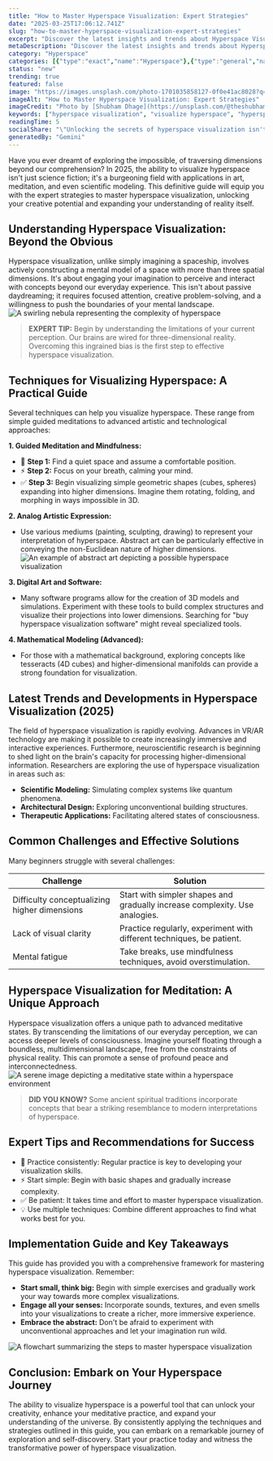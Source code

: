 ```yaml
---
title: "How to Master Hyperspace Visualization: Expert Strategies"
date: "2025-03-25T17:06:12.741Z"
slug: "how-to-master-hyperspace-visualization-expert-strategies"
excerpt: "Discover the latest insights and trends about Hyperspace Visualization. This comprehensive guide covers everything you need to know about Hyperspace Visualization in 2025."
metaDescription: "Discover the latest insights and trends about Hyperspace Visualization. This comprehensive guide covers everything you need to know about Hyperspace Visual..."
category: "Hyperspace"
categories: [{"type":"exact","name":"Hyperspace"},{"type":"general","name":"Mathematics"},{"type":"medium","name":"Geometry"},{"type":"specific","name":"Data Visualization"},{"type":"niche","name":"Tesseract Projection"}]
status: "new"
trending: true
featured: false
image: "https://images.unsplash.com/photo-1701035858127-0f0e41ac8028?q=85&w=1200&fit=max&fm=webp&auto=compress"
imageAlt: "How to Master Hyperspace Visualization: Expert Strategies"
imageCredit: "Photo by [Shubham Dhage](https://unsplash.com/@theshubhamdhage) on Unsplash"
keywords: ["hyperspace visualization", "visualize hyperspace", "hyperspace visualization techniques", "how to visualize hyperspace", "hyperspace visualization art", "hyperspace visualization software", "buy hyperspace visualization software", "learn hyperspace visualization", "hyperspace visualization for meditation", "best hyperspace visualization tools"]
readingTime: 5
socialShare: "\"Unlocking the secrets of hyperspace visualization isn't just about imagining; it's about actively building a mental model of reality beyond our three dimensions – a journey of imagination and self-discovery.\""
generatedBy: "Gemini"
---
```




Have you ever dreamt of exploring the impossible, of traversing dimensions beyond our comprehension?  In 2025, the ability to visualize hyperspace isn't just science fiction; it's a burgeoning field with applications in art, meditation, and even scientific modeling. This definitive guide will equip you with the expert strategies to master hyperspace visualization, unlocking your creative potential and expanding your understanding of reality itself.

## Understanding Hyperspace Visualization: Beyond the Obvious

Hyperspace visualization, unlike simply imagining a spaceship, involves actively constructing a mental model of a space with more than three spatial dimensions.  It's about engaging your imagination to perceive and interact with concepts beyond our everyday experience. This isn't about passive daydreaming; it requires focused attention, creative problem-solving, and a willingness to push the boundaries of your mental landscape. ![A swirling nebula representing the complexity of hyperspace](https://images.unsplash.com/photo-1701035858127-0f0e41ac8028?q=85&w=1200&fit=max&fm=webp&auto=compress)

> **EXPERT TIP:** Begin by understanding the limitations of your current perception.  Our brains are wired for three-dimensional reality.  Overcoming this ingrained bias is the first step to effective hyperspace visualization.

## Techniques for Visualizing Hyperspace: A Practical Guide

Several techniques can help you visualize hyperspace.  These range from simple guided meditations to advanced artistic and technological approaches:

**1. Guided Meditation and Mindfulness:**
   * 🔑 **Step 1:** Find a quiet space and assume a comfortable position.
   * ⚡ **Step 2:** Focus on your breath, calming your mind.
   * ✅ **Step 3:** Begin visualizing simple geometric shapes (cubes, spheres) expanding into higher dimensions. Imagine them rotating, folding, and morphing in ways impossible in 3D.

**2. Analog Artistic Expression:**
   *  Use various mediums (painting, sculpting, drawing) to represent your interpretation of hyperspace. Abstract art can be particularly effective in conveying the non-Euclidean nature of higher dimensions. ![An example of abstract art depicting a possible hyperspace visualization](https://images.unsplash.com/photo-1700522604220-471669e4364c?q=85&w=1200&fit=max&fm=webp&auto=compress)

**3. Digital Art and Software:**
   * Many software programs allow for the creation of 3D models and simulations.  Experiment with these tools to build complex structures and visualize their projections into lower dimensions. Searching for "buy hyperspace visualization software" might reveal specialized tools.

**4. Mathematical Modeling (Advanced):**
   *  For those with a mathematical background, exploring concepts like tesseracts (4D cubes) and higher-dimensional manifolds can provide a strong foundation for visualization.

## Latest Trends and Developments in Hyperspace Visualization (2025)

The field of hyperspace visualization is rapidly evolving.  Advances in VR/AR technology are making it possible to create increasingly immersive and interactive experiences.  Furthermore, neuroscientific research is beginning to shed light on the brain's capacity for processing higher-dimensional information.  Researchers are exploring the use of hyperspace visualization in areas such as:

* **Scientific Modeling:** Simulating complex systems like quantum phenomena.
* **Architectural Design:** Exploring unconventional building structures.
* **Therapeutic Applications:**  Facilitating altered states of consciousness.

## Common Challenges and Effective Solutions

Many beginners struggle with several challenges:

| Challenge                     | Solution                                                                     |
|-----------------------------|-----------------------------------------------------------------------------|
| Difficulty conceptualizing higher dimensions | Start with simpler shapes and gradually increase complexity. Use analogies. |
| Lack of visual clarity         | Practice regularly, experiment with different techniques, be patient.        |
| Mental fatigue                | Take breaks, use mindfulness techniques, avoid overstimulation.            |

##  Hyperspace Visualization for Meditation: A Unique Approach

Hyperspace visualization offers a unique path to advanced meditative states. By transcending the limitations of our everyday perception, we can access deeper levels of consciousness.  Imagine yourself floating through a boundless, multidimensional landscape, free from the constraints of physical reality. This can promote a sense of profound peace and interconnectedness. ![A serene image depicting a meditative state within a hyperspace environment](https://images.unsplash.com/photo-1633696376754-308dbb62e433?q=85&w=1200&fit=max&fm=webp&auto=compress)

> **DID YOU KNOW?** Some ancient spiritual traditions incorporate concepts that bear a striking resemblance to modern interpretations of hyperspace.

## Expert Tips and Recommendations for Success

* 🔑 Practice consistently: Regular practice is key to developing your visualization skills.
* ⚡ Start simple: Begin with basic shapes and gradually increase complexity.
* ✅ Be patient: It takes time and effort to master hyperspace visualization.
* 💡 Use multiple techniques: Combine different approaches to find what works best for you.

## Implementation Guide and Key Takeaways

This guide has provided you with a comprehensive framework for mastering hyperspace visualization.  Remember:

* **Start small, think big:** Begin with simple exercises and gradually work your way towards more complex visualizations.
* **Engage all your senses:**  Incorporate sounds, textures, and even smells into your visualizations to create a richer, more immersive experience.
* **Embrace the abstract:**  Don't be afraid to experiment with unconventional approaches and let your imagination run wild.

![A flowchart summarizing the steps to master hyperspace visualization](https://images.unsplash.com/photo-1642755622932-d1e0cb783dc5?q=85&w=1200&fit=max&fm=webp&auto=compress)

## Conclusion: Embark on Your Hyperspace Journey

The ability to visualize hyperspace is a powerful tool that can unlock your creativity, enhance your meditative practice, and expand your understanding of the universe.  By consistently applying the techniques and strategies outlined in this guide, you can embark on a remarkable journey of exploration and self-discovery.  Start your practice today and witness the transformative power of hyperspace visualization.

